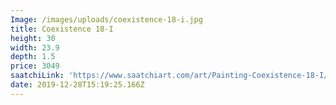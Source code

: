 ```yaml
---
Image: /images/uploads/coexistence-18-i.jpg
title: Coexistence 18-I
height: 30
width: 23.9
depth: 1.5
price: 3049
saatchiLink: 'https://www.saatchiart.com/art/Painting-Coexistence-18-I/189576/4524151/view'
date: 2019-12-28T15:19:25.166Z
---
```


